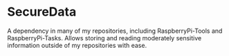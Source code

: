# SecureData
A dependency in many of my repositories, including RaspberryPi-Tools and RaspberryPi-Tasks. Allows storing and reading moderately sensitive information outside of my repositories with ease.

